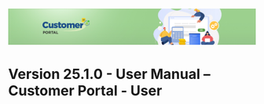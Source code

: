 ![CustomerPortalHeader](/Customerportal/src/images/customer-portal/front-end-user/CP_banner.jpg)

# **Version 25.1.0 - User Manual – Customer Portal - User**






